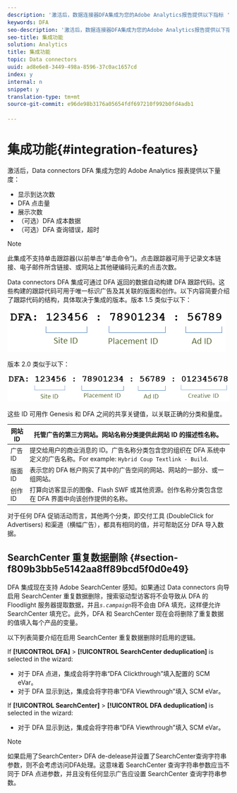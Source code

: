 ```yaml
---
description: '激活后，数据连接器DFA集成为您的Adobe Analytics报告提供以下指标 '
keywords: DFA
seo-description: '激活后，数据连接器DFA集成为您的Adobe Analytics报告提供以下指标 '
seo-title: 集成功能
solution: Analytics
title: 集成功能
topic: Data connectors
uuid: ad8e6e8-3449-498a-8596-37c0ac1657cd
index: y
internal: n
snippet: y
translation-type: tm+mt
source-git-commit: e96de98b3176a05654fdf697210f992b0fd4adb1

---
```



# 集成功能{#integration-features}

激活后，Data connectors DFA 集成为您的 Adobe Analytics 报表提供以下量度：

* 显示到达次数
* DFA 点击量
* 展示次数
* （可选）DFA 成本数据
* （可选）DFA 查询错误，超时

>[!NOTE]
>
>此集成不支持单击跟踪器(以前单击“单击命令”)。点击跟踪器可用于记录文本链接、电子邮件所含链接、或网站上其他硬编码元素的点击次数。

Data connectors DFA 集成可通过 DFA 返回的数据自动构建 DFA 跟踪代码。这些构建的跟踪代码可用于唯一标识广告及其关联的版面和创作。以下内容简要介绍了跟踪代码的结构，具体取决于集成的版本。版本 1.5 类似于以下：

![](assets/DFA_id_struct1_5.png)

版本 2.0 类似于以下：

![](assets/DFA_id_struct2.png)

这些 ID 可用作 Genesis 和 DFA 之间的共享关键值，以关联正确的分类和量度。

| 网站 ID | 托管广告的第三方网站。网站名称分类提供此网站 ID 的描述性名称。 |
|---|---|
| 广告 ID | 提交给用户的商业消息的 ID。广告名称分类包含您的组织在 DFA 系统中定义的广告名称。For example: `Hybrid Coup Textlink - Build`. |
| 版面 ID | 表示您的 DFA 帐户购买了其中的广告空间的网站、网站的一部分、或一组网站。 |
| 创作 ID | 打算向访客显示的图像、Flash SWF 或其他资源。创作名称分类包含您在 DFA 界面中向该创作提供的名称。 |

对于任何 DFA 促销活动而言，其他两个分类，即交付工具 (DoubleClick for Advertisers) 和渠道（横幅广告），都具有相同的值，并可帮助区分 DFA 导入数据。

## SearchCenter 重复数据删除 {#section-f809b3bb5e5142aa8ff89bcd5f0d0e49}

DFA 集成现在支持 Adobe SearchCenter 感知。如果通过 Data connectors 向导启用 SearchCenter 重复数据删除，搜索驱动型访客将不会导致从 DFA 的 Floodlight 服务器提取数据，并且&#x200B;*`s.campaign`*&#x200B;将不会由 DFA 填充，这样便允许 SearchCenter 填充它。此外，DFA 和 SearchCenter 现在会将删除了重复数据的值填入每个产品的变量。

以下列表简要介绍在启用 SearchCenter 重复数据删除时启用的逻辑。

If **[!UICONTROL DFA]** &gt; **[!UICONTROL SearchCenter deduplication]** is selected in the wizard:

* 对于 DFA 点进，集成会将字符串“DFA Clickthrough”填入配置的 SCM eVar。
* 对于 DFA 显示到达，集成会将字符串“DFA Viewthrough”填入 SCM eVar。

If **[!UICONTROL SearchCenter]** &gt; **[!UICONTROL DFA deduplication]** is selected in the wizard:

* 对于 DFA 显示到达，集成会将字符串“DFA Viewthrough”填入 SCM eVar。

>[!NOTE]
>
>如果启用了SearchCenter&gt; DFA de-delease并设置了SearchCenter查询字符串参数，则不会考虑访问DFA处理。这意味着 SearchCenter 查询字符串参数应当不同于 DFA 点进参数，并且没有任何显示广告应设置 SearchCenter 查询字符串参数。

